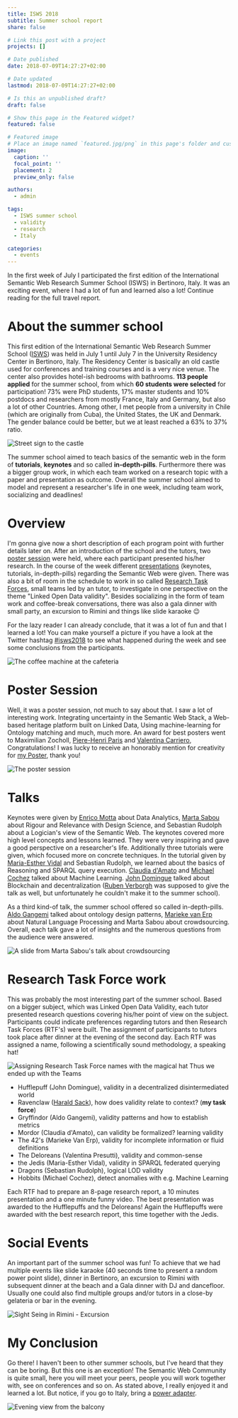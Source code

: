 ```yaml
---
title: ISWS 2018
subtitle: Summer school report
share: false

# Link this post with a project
projects: []

# Date published
date: 2018-07-09T14:27:27+02:00

# Date updated
lastmod: 2018-07-09T14:27:27+02:00

# Is this an unpublished draft?
draft: false

# Show this page in the Featured widget?
featured: false

# Featured image
# Place an image named `featured.jpg/png` in this page's folder and customize its options here.
image:
  caption: ''
  focal_point: ''
  placement: 2
  preview_only: false

authors:
  - admin

tags:
  - ISWS summer school
  - validity
  - research
  - Italy

categories:
  - events
---
```


In the first week of July I participated the first edition of the International Semantic Web Research Summer School (ISWS) in Bertinoro, Italy.
It was an exciting event, where I had a lot of fun and learned also a lot!
Continue reading for the full travel report.

<!--more-->

# About the summer school
This first edition of the International Semantic Web Research Summer School ([ISWS](http://isws2018.semanticwebschool.org/)) was held in July 1 until July 7 in the University Residency Center in Bertinoro, Italy. 
The Residency Center is basically an old castle used for conferences and training courses and is a very nice venue. The center also provides hotel-ish bedrooms with bathrooms.
**113 people applied** for the summer school, from which **60 students were selected** for participation! 73% were PhD students, 17% master students and 10% postdocs and researchers from mostly France, Italy and Germany, but also a lot of other Countries.
Among other, I met people from a university in Chile (which are originally from Cuba), the United States, the UK and Denmark. The gender balance could be better, but we at least reached a 63% to 37% ratio.

![Street sign to the castle](isws/2018-07-09-isws-castle-sign.jpg)

The summer school aimed to teach basics of the semantic web in the form of **tutorials**, **keynotes** and so called **in-depth-pills**. 
Furthermore there was a bigger group work, in which each team worked on a research topic with a paper and presentation as outcome.
Overall the summer school aimed to model and represent a researcher's life in one week, including team work, socializing and deadlines!

# Overview
I'm gonna give now a short description of each program point with further details later on.
After an introduction of the school and the tutors, two [poster session](#poster-session) were held, where each participant presented his/her research. 
In the course of the week different [presentations](#talks) (keynotes, tutorials, in-depth-pills) regarding the Semantic Web were given.
There was also a bit of room in the schedule to work in so called [Research Task Forces](#research-task-force-work), small teams led by an tutor, to investigate in one perspective on the theme "Linked Open Data validity". Besides socializing in the form of team work and coffee-break conversations, there was also a gala dinner with small party, an excursion to Rimini and things like slide karaoke 😉

For the lazy reader I can already conclude, that it was a lot of fun and that I learned a lot!
You can make yourself a picture if you have a look at the Twitter hashtag [#isws2018](https://twitter.com/search?src=typd&q=%23isws2018) to see what happened during the week and see some conclusions from the participants.

![The coffee machine at the cafeteria](isws/2018-07-09-isws-coffee-machine.jpg)

# Poster Session
Well, it was a poster session, not much to say about that. I saw a lot of interesting work. Integrating uncertainty in the Semantic Web Stack, a Web-based heritage platform built on Linked Data, Using machine-learning for Ontology matching and much, much more.
An award for best posters went to Maximilian Zocholl, [Piere-Henri Paris](https://twitter.com/phparis2) and [Valentina Carriero](https://twitter.com/vale_carriero), Congratulations! 
I was lucky to receive an honorably mention for creativity for [my Poster](https://sven-lieber.org/en/2018/07/02/isws-2018-poster/), thank you!

![The poster session](isws/2018-07-09-isws-poster-session.jpg)

# Talks
Keynotes were given by [Enrico Motta](http://people.kmi.open.ac.uk/motta/) about Data Analytics, 
[Marta Sabou](https://twitter.com/martasabou) about Rigour and Relevance with Design Science, 
and Sebastian Rudolph about a Logician's view of the Semantic Web.
The keynotes covered more high level concepts and lessons learned. They were very inspiring and gave a good perspective on a researcher's life.
Additionally three tutorials were given, which focused more on concrete techniques. 
In the tutorial given by [Maria-Esther Vidal](https://twitter.com/Maria11576561) and Sebastian Rudolph, we learned about the basics of Reasoning and SPARQL query execution. 
[Claudia d'Amato](https://twitter.com/cldamat) and [Michael Cochez](http://users.jyu.fi/~miselico/) talked about Machine Learning. 
[John Domingue](https://twitter.com/johndmk) talked about Blockchain and decentralization ([Ruben Verborgh](https://twitter.com/rubenverborgh) was supposed to give the talk as well, but unfortunately he couldn't make it to the summer school).

As a third kind-of talk, the summer school offered so called in-depth-pills. [Aldo Gangemi](https://twitter.com/aldogangemi) talked about ontology design patterns, [Marieke van Erp](https://twitter.com/merpeltje) about Natural Language Processing and Marta Sabou about crowdsourcing.
Overall, each talk gave a lot of insights and the numerous questions from the audience were answered.

![A slide from Marta Sabou's talk about crowdsourcing](isws/2018-07-09-isws-marta-sabou-talk.jpg)

# Research Task Force work
This was probably the most interesting part of the summer school. 
Based on a bigger subject, which was Linked Open Data Validity, each tutor presented research questions covering his/her point of view on the subject.
Participants could indicate preferences regarding tutors and then Research Task Forces (RTF's) were built.
The assignment of participants to tutors took place after dinner at the evening of the second day. Each RTF was assigned a name, following a scientifically sound methodology, a speaking hat!

![Assigning Research Task Force names with the magical hat](isws/2018-07-09-isws-research-task-force-selection.jpg)
Thus we ended up with the Teams 
 
* Hufflepuff (John Domingue), validity in a decentralized disintermediated world
* Ravenclaw ([Harald Sack](https://twitter.com/lysander07)), how does validity relate to context? (**my task force**)
* Gryffindor (Aldo Gangemi), validity patterns and how to establish metrics
* Mordor (Claudia d'Amato), can validity be formalized? learning validity
* The 42's (Marieke Van Erp), validity for incomplete information or fluid definitions
* The Deloreans (Valentina Presutti), validity and common-sense
* the Jedis (Maria-Esther Vidal), validity in SPARQL federated querying
* Dragons (Sebastian Rudolph), logical LOD validity
* Hobbits (Michael Cochez), detect anomalies with e.g. Machine Learning

Each RTF had to prepare an 8-page research report, a 10 minutes presentation and a one minute funny video.
The best presentation was awarded to the Hufflepuffs and the Deloreans!
Again the Hufflepuffs were awarded with the best research report, this time together with the Jedis.

# Social Events
An important part of the summer school was fun! 
To achieve that we had multiple events like slide karaoke (40 seconds time to present a random power point slide), dinner in Bertinoro, an excursion to Rimini with subsequent dinner at the beach and a Gala dinner with DJ and dancefloor.
Usually one could also find multiple groups and/or tutors in a close-by gelateria or bar in the evening.

![Sight Seing in Rimini - Excursion](isws/2018-07-09-isws-excursion-rimini.jpg)

# My Conclusion
Go there! I haven't been to other summer schools, but I've heard that they can be boring. But this one is an exception!
The Semantic Web Community is quite small, here you will meet your peers, people you will work together with, see on conferences and so on.
As stated above, I really enjoyed it and learned a lot.
But notice, if you go to Italy, bring a [power adapter](https://twitter.com/SvenLieber/status/1013457307282309121).

![Evening view from the balcony](isws/2018-07-09-isws-last-day-sunset.jpg)
